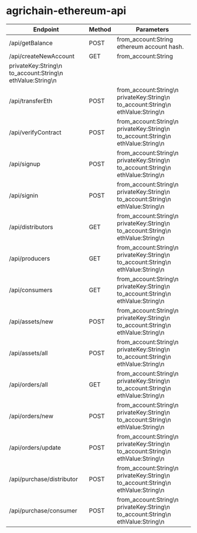 # agrichain-ethereum-api

| Endpoint                  | Method | Parameters |
| ---                       | ---    | --- |
| /api/getBalance           | POST   | from_account:String ethereum account hash. |
| /api/createNewAccount     | GET    | from_account:String
privateKey:String\n to_account:String\n ethValue:String\n |
| /api/transferEth          | POST   | from_account:String\n privateKey:String\n to_account:String\n ethValue:String\n |
| /api/verifyContract       | POST   | from_account:String\n privateKey:String\n to_account:String\n ethValue:String\n |
| /api/signup               | POST   | from_account:String\n privateKey:String\n to_account:String\n ethValue:String\n |
| /api/signin               | POST   | from_account:String\n privateKey:String\n to_account:String\n ethValue:String\n |
| /api/distributors         | GET    | from_account:String\n privateKey:String\n to_account:String\n ethValue:String\n |
| /api/producers            | GET    | from_account:String\n privateKey:String\n to_account:String\n ethValue:String\n |
| /api/consumers            | GET    | from_account:String\n privateKey:String\n to_account:String\n ethValue:String\n |
| /api/assets/new           | POST   | from_account:String\n privateKey:String\n to_account:String\n ethValue:String\n |
| /api/assets/all           | POST   | from_account:String\n privateKey:String\n to_account:String\n ethValue:String\n |
| /api/orders/all           | GET    | from_account:String\n privateKey:String\n to_account:String\n ethValue:String\n |
| /api/orders/new           | POST   | from_account:String\n privateKey:String\n to_account:String\n ethValue:String\n |
| /api/orders/update        | POST   | from_account:String\n privateKey:String\n to_account:String\n ethValue:String\n |
| /api/purchase/distributor | POST   | from_account:String\n privateKey:String\n to_account:String\n ethValue:String\n |
| /api/purchase/consumer    | POST   | from_account:String\n privateKey:String\n to_account:String\n ethValue:String\n |
